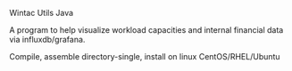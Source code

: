 Wintac Utils Java

A program to help visualize workload capacities and internal financial data via influxdb/grafana.

Compile, assemble directory-single, install  on linux CentOS/RHEL/Ubuntu